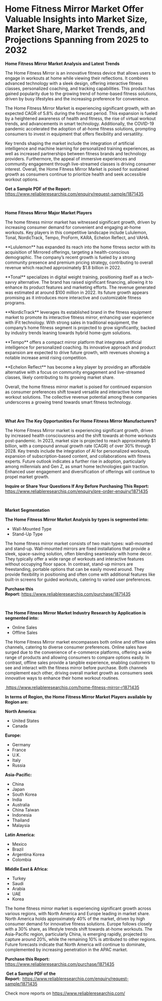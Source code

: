 <p><h1>Home Fitness Mirror Market Offer Valuable Insights into Market Size, Market Share, Market Trends, and Projections Spanning from 2025 to 2032</h1></p><p><strong>Home Fitness Mirror Market Analysis and Latest Trends</strong></p>
<p><p>The Home Fitness Mirror is an innovative fitness device that allows users to engage in workouts at home while viewing their reflections. It combines advanced technology with a sleek design, offering interactive fitness classes, personalized coaching, and tracking capabilities. This product has gained popularity due to the growing trend of home-based fitness solutions, driven by busy lifestyles and the increasing preference for convenience.</p><p>The Home Fitness Mirror Market is experiencing significant growth, with an expected CAGR of 5.8% during the forecast period. This expansion is fueled by a heightened awareness of health and fitness, the rise of virtual workout trends, and advancements in smart technology. Additionally, the COVID-19 pandemic accelerated the adoption of at-home fitness solutions, prompting consumers to invest in equipment that offers flexibility and versatility.</p><p>Key trends shaping the market include the integration of artificial intelligence and machine learning for personalized training experiences, as well as increased partnerships between fitness brands and technology providers. Furthermore, the appeal of immersive experiences and community engagement through live-streamed classes is driving consumer interest. Overall, the Home Fitness Mirror Market is poised for sustained growth as consumers continue to prioritize health and seek accessible workout options.</p></p>
<p><strong>Get a Sample PDF of the Report:&nbsp;</strong> <a href="https://www.reliableresearchiq.com/enquiry/request-sample/1871435?utm_campaign=2843&utm_medium=2&utm_source=Github&utm_content=ia&utm_term=05042025&utm_id=home-fitness-mirror">https://www.reliableresearchiq.com/enquiry/request-sample/1871435</a></p>
<p>&nbsp;</p>
<p><strong>Home Fitness Mirror Major Market Players</strong></p>
<p><p>The home fitness mirror market has witnessed significant growth, driven by increasing consumer demand for convenient and engaging at-home workouts. Key players in this competitive landscape include Lululemon, Tonal, NordicTrack, Tempo, ProForm, KARA, Echelon Reflect, and VAHA.</p><p>**Lululemon** has expanded its reach into the home fitness sector with its acquisition of Mirrored offerings, targeting a health-conscious demographic. The company’s recent growth is fueled by a strong community presence and premium pricing strategy, contributing to overall revenue which reached approximately $1.8 billion in 2022.</p><p>**Tonal** specializes in digital weight training, positioning itself as a tech-savvy alternative. The brand has raised significant financing, allowing it to enhance its product features and marketing efforts. The revenue generated was estimated at around $100 million in 2022. Its future growth appears promising as it introduces more interactive and customizable fitness programs.</p><p>**NordicTrack** leverages its established brand in the fitness equipment market to promote its interactive fitness mirror, enhancing user experience with iFit technology. With strong sales in traditional equipment, the company’s home fitness segment is projected to grow significantly, backed by industry trends leaning towards hybrid home-gym solutions.</p><p>**Tempo** offers a compact mirror platform that integrates artificial intelligence for personalized coaching. Its innovative approach and product expansion are expected to drive future growth, with revenues showing a notable increase amid rising competition.</p><p>**Echelon Reflect** has become a key player by providing an affordable alternative with a focus on community engagement and live-streamed classes, likely contributing to its growing market share.</p><p>Overall, the home fitness mirror market is poised for continued expansion as consumer preferences shift toward versatile and interactive home workout solutions. The collective revenue potential among these companies underscores a growing trend towards smart fitness technology.</p></p>
<p>&nbsp;</p>
<p><strong>What Are The Key Opportunities For Home Fitness Mirror Manufacturers?</strong></p>
<p><p>The Home Fitness Mirror market is experiencing significant growth, driven by increased health consciousness and the shift towards at-home workouts post-pandemic. In 2023, market size is projected to reach approximately $1 billion, with a compound annual growth rate (CAGR) of over 30% through 2028. Key trends include the integration of AI for personalized workouts, expansion of subscription-based content, and collaborations with fitness experts. Future outlook indicates a further rise in adoption, particularly among millennials and Gen Z, as smart home technologies gain traction. Enhanced user engagement and diversification of offerings will continue to propel market growth.</p></p>
<p><strong>Inquire or Share Your Questions If Any Before Purchasing This Report:</strong> <a href="https://www.reliableresearchiq.com/enquiry/pre-order-enquiry/1871435?utm_campaign=2843&utm_medium=2&utm_source=Github&utm_content=ia&utm_term=05042025&utm_id=home-fitness-mirror">https://www.reliableresearchiq.com/enquiry/pre-order-enquiry/1871435</a></p>
<p>&nbsp;</p>
<p><strong>Market Segmentation</strong></p>
<p><strong>The Home Fitness Mirror Market Analysis by types is segmented into:</strong></p>
<p><ul><li>Wall-Mounted Type</li><li>Stand-Up Type</li></ul></p>
<p><p>The home fitness mirror market consists of two main types: wall-mounted and stand-up. Wall-mounted mirrors are fixed installations that provide a sleek, space-saving solution, often blending seamlessly with home decor. They typically offer a wide range of workouts and interactive features without occupying floor space. In contrast, stand-up mirrors are freestanding, portable options that can be easily moved around. They provide flexibility in positioning and often come with additional features like built-in screens for guided workouts, catering to varied user preferences.</p></p>
<p><strong>Purchase this Report:&nbsp;</strong><a href="https://www.reliableresearchiq.com/purchase/1871435?utm_campaign=2843&utm_medium=2&utm_source=Github&utm_content=ia&utm_term=05042025&utm_id=home-fitness-mirror">https://www.reliableresearchiq.com/purchase/1871435</a></p>
<p>&nbsp;</p>
<p><strong>The Home Fitness Mirror Market Industry Research by Application is segmented into:</strong></p>
<p><ul><li>Online Sales</li><li>Offline Sales</li></ul></p>
<p><p>The Home Fitness Mirror market encompasses both online and offline sales channels, catering to diverse consumer preferences. Online sales have surged due to the convenience of e-commerce platforms, offering a wide range of products and allowing consumers to compare options easily. In contrast, offline sales provide a tangible experience, enabling customers to see and interact with the fitness mirror before purchase. Both channels complement each other, driving overall market growth as consumers seek innovative ways to enhance their home workout routines.</p></p>
<p><a href="https://www.reliableresearchiq.com/home-fitness-mirror-r1871435?utm_campaign=2843&utm_medium=2&utm_source=Github&utm_content=ia&utm_term=05042025&utm_id=home-fitness-mirror">&nbsp;https://www.reliableresearchiq.com/home-fitness-mirror-r1871435</a></p>
<p><strong>In terms of Region, the Home Fitness Mirror Market Players available by Region are:</strong></p>
<p>
    <p> <strong> North America: </strong>
        <ul>
            <li>United States</li>
            <li>Canada</li>
        </ul>
        </p> 
    <p> <strong> Europe: </strong>
        <ul>
            <li>Germany</li>
            <li>France</li>
            <li>U.K.</li>
            <li>Italy</li>
            <li>Russia</li>
        </ul>
        </p> 
    <p> <strong> Asia-Pacific: </strong>
        <ul>
            <li>China</li>
            <li>Japan</li>
            <li>South Korea</li>
            <li>India</li>
            <li>Australia</li>
            <li>China Taiwan</li>
            <li>Indonesia</li>
            <li>Thailand</li>
            <li>Malaysia</li>
        </ul>
        </p> 
    <p> <strong> Latin America: </strong>
        <ul>
            <li>Mexico</li>
            <li>Brazil</li>
            <li>Argentina Korea</li>
            <li>Colombia</li>
        </ul>
        </p> 
    <p> <strong> Middle East & Africa: </strong>
        <ul>
            <li>Turkey</li>
            <li>Saudi</li>
            <li>Arabia</li>
            <li>UAE</li>
            <li>Korea</li>
        </ul>
    </p>
    </p>
<p><p>The home fitness mirror market is experiencing significant growth across various regions, with North America and Europe leading in market share. North America holds approximately 40% of the market, driven by high consumer demand for innovative fitness solutions. Europe follows closely with a 30% share, as lifestyle trends shift towards at-home workouts. The Asia-Pacific region, particularly China, is emerging rapidly, projected to capture around 20%, while the remaining 10% is attributed to other regions. Future forecasts indicate that North America will continue to dominate, complemented by increasing penetration in the APAC market.</p></p>
<p><strong>Purchase this Report: </strong><a href="https://www.reliableresearchiq.com/purchase/1871435?utm_campaign=2843&utm_medium=2&utm_source=Github&utm_content=ia&utm_term=05042025&utm_id=home-fitness-mirror">https://www.reliableresearchiq.com/purchase/1871435</a></p>
<p>&nbsp;<strong>Get a Sample PDF of the Report:&nbsp;&nbsp;</strong><a href="https://www.reliableresearchiq.com/enquiry/request-sample/1871435?utm_campaign=2843&utm_medium=2&utm_source=Github&utm_content=ia&utm_term=05042025&utm_id=home-fitness-mirror">https://www.reliableresearchiq.com/enquiry/request-sample/1871435</a></p>
<p><strong></strong></p>
<p>Check more reports on <a href="https://www.reliableresearchiq.com/?utm_campaign=2843&utm_medium=2&utm_source=Github&utm_content=ia&utm_term=05042025&utm_id=home-fitness-mirror">https://www.reliableresearchiq.com/</a></p>